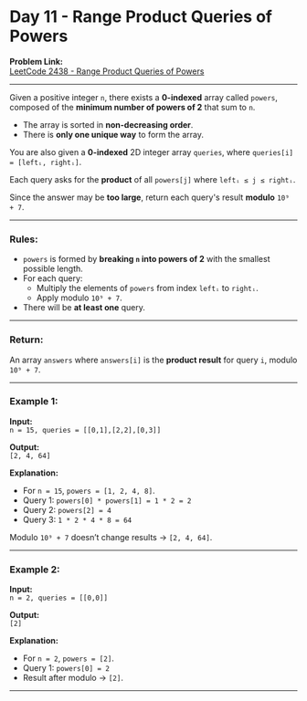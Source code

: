 # Day 11 - Range Product Queries of Powers

**Problem Link:**  
[LeetCode 2438 - Range Product Queries of Powers](https://leetcode.com/problems/range-product-queries-of-powers/)

---

Given a positive integer `n`, there exists a **0-indexed** array called `powers`, composed of the **minimum number of powers of 2** that sum to `n`.  

- The array is sorted in **non-decreasing order**.
- There is **only one unique way** to form the array.

You are also given a **0-indexed** 2D integer array `queries`, where `queries[i] = [leftᵢ, rightᵢ]`.  

Each query asks for the **product** of all `powers[j]` where `leftᵢ ≤ j ≤ rightᵢ`.

Since the answer may be **too large**, return each query's result **modulo** `10⁹ + 7`.

---

### Rules:

- `powers` is formed by **breaking `n` into powers of 2** with the smallest possible length.
- For each query:
  - Multiply the elements of `powers` from index `leftᵢ` to `rightᵢ`.
  - Apply modulo `10⁹ + 7`.
- There will be **at least one** query.

---

### Return:

An array `answers` where `answers[i]` is the **product result** for query `i`, modulo `10⁹ + 7`.

---

### Example 1:

**Input:**  
`n = 15, queries = [[0,1],[2,2],[0,3]]`

**Output:**  
`[2, 4, 64]`

**Explanation:**  
- For `n = 15`, `powers = [1, 2, 4, 8]`.
- Query 1: `powers[0] * powers[1] = 1 * 2 = 2`  
- Query 2: `powers[2] = 4`  
- Query 3: `1 * 2 * 4 * 8 = 64`  

Modulo `10⁹ + 7` doesn’t change results → `[2, 4, 64]`.

---

### Example 2:

**Input:**  
`n = 2, queries = [[0,0]]`

**Output:**  
`[2]`

**Explanation:**  
- For `n = 2`, `powers = [2]`.  
- Query 1: `powers[0] = 2`  
- Result after modulo → `[2]`.

---

